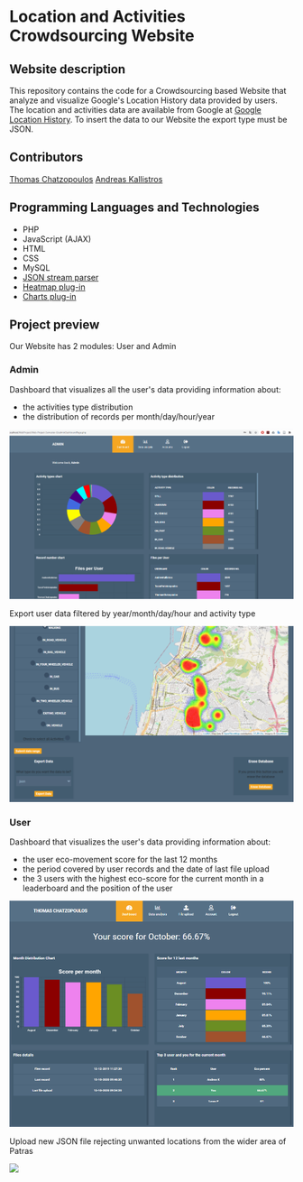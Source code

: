 # Location and Activities Crowdsourcing Website

## Website description

This repository contains the code for a Crowdsourcing based Website that analyze and visualize Google's Location History data provided by users. The location and activities data are available from Google at [Google Location History](https://takeout.google.com/). To insert the data to our Website the export type must be JSON.

## Contributors
[Thomas Chatzopoulos](https://github.com/ThomasChatzopoulos)
[Andreas Kallistros](https://github.com/kandrew5)

## Programming Languages and Technologies
* PHP
* JavaScript (AJAX)
* HTML
* CSS
* MySQL
* [JSON stream parser](https://github.com/halaxa/json-machine)
* [Heatmap plug-in](https://leafletjs.com/)
* [Charts plug-in](https://www.chartjs.org/)

## Project preview

Our Website has 2 modules: User and Admin

### Admin

Dashboard that visualizes all the user's data providing information about:
* the activities type distribution
* the distribution of records per month/day/hour/year

![](GIFS/admin_dashboard.gif)

Export user data filtered by year/month/day/hour and activity type

![](GIFS/Export_Erase.png)

### User
Dashboard that visualizes the user's data providing information about:
* the user eco-movement score for the last 12 months
* the period covered by user records and the date of last file upload
* the 3 users with the highest eco-score for the current month in a leaderboard and the position of the user

![](GIFS/user_dashboard.png)

Upload new JSON file rejecting unwanted locations from the wider area of Patras

![](GIFS/file_upload.gif)
